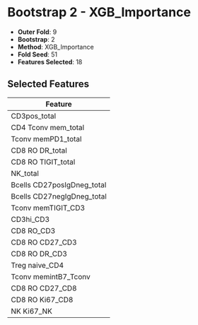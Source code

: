 # Bootstrap 2 - XGB_Importance

- **Outer Fold**: 9
- **Bootstrap**: 2
- **Method**: XGB_Importance
- **Fold Seed**: 51
- **Features Selected**: 18

## Selected Features

| Feature |
|---------|
| CD3pos_total |
| CD4 Tconv mem_total |
| Tconv memPD1_total |
| CD8 RO DR_total |
| CD8 RO TIGIT_total |
| NK_total |
| Bcells CD27posIgDneg_total |
| Bcells CD27negIgDneg_total |
| Tconv memTIGIT_CD3 |
| CD3hi_CD3 |
| CD8 RO_CD3 |
| CD8 RO CD27_CD3 |
| CD8 RO DR_CD3 |
| Treg naive_CD4 |
| Tconv memintB7_Tconv |
| CD8 RO CD27_CD8 |
| CD8 RO Ki67_CD8 |
| NK Ki67_NK |
